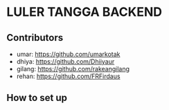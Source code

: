 # LULER TANGGA BACKEND

## Contributors

- umar: https://github.com/umarkotak
- dhiya: https://github.com/Dhiiyaur
- gilang: https://github.com/rakeangilang
- rehan: https://github.com/FRFirdaus

## How to set up
